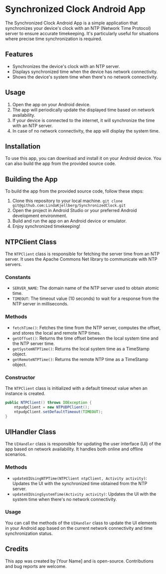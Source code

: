 # Synchronized Clock Android App

The Synchronized Clock Android App is a simple application that synchronizes your device's clock with an NTP (Network Time Protocol) server to ensure accurate timekeeping. It's particularly useful for situations where precise time synchronization is required.

## Features
- Synchronizes the device's clock with an NTP server.
- Displays synchronized time when the device has network connectivity.
- Shows the device's system time when there's no network connectivity.

## Usage
1. Open the app on your Android device.
2. The app will periodically update the displayed time based on network availability.
3. If your device is connected to the internet, it will synchronize the time with an NTP server.
4. In case of no network connectivity, the app will display the system time.

## Installation
To use this app, you can download and install it on your Android device. You can also build the app from the provided source code.

## Building the App
To build the app from the provided source code, follow these steps:

1. Clone this repository to your local machine.
`git clone git@github.com:LindaKjellberg/SynchronizedClock.git`
2. Open the project in Android Studio or your preferred Android development environment.
3. Build and run the app on an Android device or emulator.
4. Enjoy synchronized timekeeping!

## NTPClient Class
The `NTPClient` class is responsible for fetching the server time from an NTP server. It uses the Apache Commons Net library to communicate with NTP servers.

### Constants
- `SERVER_NAME`: The domain name of the NTP server used to obtain atomic time.
- `TIMEOUT`: The timeout value (10 seconds) to wait for a response from the NTP server in milliseconds.

### Methods
- `fetchTime()`: Fetches the time from the NTP server, computes the offset, and stores the local and remote NTP times.
- `getOffset()`: Returns the time offset between the local system time and the NTP server time.
- `getSystemNTPTime()`: Returns the local system time as a TimeStamp object.
- `getRemoteNTPTime()`: Returns the remote NTP time as a TimeStamp object.

### Constructor
The `NTPClient` class is initialized with a default timeout value when an instance is created.

```java
public NTPClient() throws IOException {
    ntpudpClient = new NTPUDPClient();
    ntpudpClient.setDefaultTimeout(TIMEOUT);
}
```

## UIHandler Class

The `UIHandler` class is responsible for updating the user interface (UI) of the app based on network availability. It handles both online and offline scenarios.

### Methods
- `updateUIUsingNTPTime(NTPClient ntpClient, Activity activity)`: Updates the UI with the synchronized time obtained from the NTP server.
- `updateUIUsingSystemTime(Activity activity)`: Updates the UI with the system time when there's no network connectivity.

### Usage
You can call the methods of the `UIHandler` class to update the UI elements in your Android app based on the current network connectivity and time synchronization status.

## Credits
This app was created by [Your Name] and is open-source. Contributions and bug reports are welcome.
